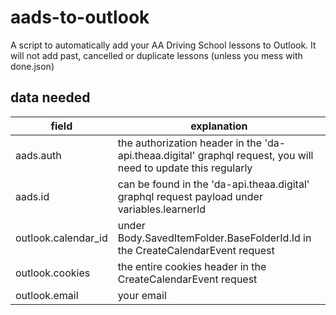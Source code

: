 # aads-to-outlook
A script to automatically add your AA Driving School lessons to Outlook.
It will not add past, cancelled or duplicate lessons (unless you mess with done.json)

## data needed
|field|explanation|
|-----|-----------|
|aads.auth | the authorization header in the 'da-api.theaa.digital' graphql request, you will need to update this regularly|
|aads.id | can be found in the 'da-api.theaa.digital' graphql request payload under variables.learnerId|
|outlook.calendar_id | under Body.SavedItemFolder.BaseFolderId.Id in the CreateCalendarEvent request|
|outlook.cookies | the entire cookies header in the CreateCalendarEvent request|
|outlook.email | your email|
